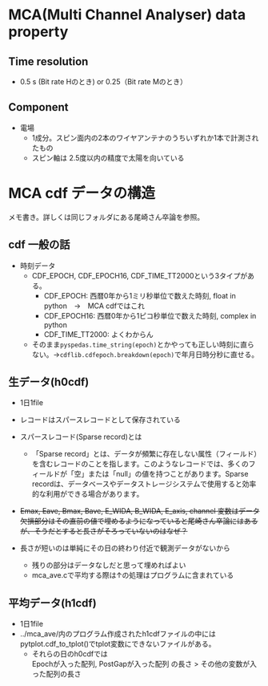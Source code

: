 # MCA(Multi Channel Analyser) data property

## Time resolution
- 0.5 s (Bit rate Hのとき) or 0.25（Bit rate Mのとき）

## Component
- 電場
  - 1成分。スピン面内の2本のワイヤアンテナのうちいずれか1本で計測されたもの
  - スピン軸は 2.5度以内の精度で太陽を向いている


# MCA cdf データの構造
メモ書き。詳しくは同じフォルダにある尾崎さん卒論を参照。
## cdf 一般の話
- 時刻データ
    - CDF_EPOCH, CDF_EPOCH16, CDF_TIME_TT2000という3タイプがある。
        - CDF_EPOCH: 西暦0年から1ミリ秒単位で数えた時刻, float in python　→　MCA cdfではこれ
        - CDF_EPOCH16: 西暦0年から1ピコ秒単位で数えた時刻, complex in python
        - CDF_TIME_TT2000: よくわからん
    - そのまま```pyspedas.time_string(epoch)```とかやっても正しい時刻に直らない。→```cdflib.cdfepoch.breakdown(epoch)```で年月日時分秒に直せる。

## 生データ(h0cdf)
- 1日1file
- レコードはスパースレコードとして保存されている
- スパースレコード(Sparse record)とは
    - 「Sparse record」とは、データが頻繁に存在しない属性（フィールド）を含むレコードのことを指します。このようなレコードでは、多くのフィールドが「空」または「null」の値を持つことがあります。Sparse recordは、データベースやデータストレージシステムで使用すると効率的な利用ができる場合があります。

- ~~Emax, Eave, Bmax, Bave, E_WIDA, B_WIDA, E_axis, channel 変数はデータ欠損部分はその直前の値で埋めるようになっていると尾崎さん卒論にはあるが、そうだとすると長さがそろっていないのはなぜ？~~
- 長さが短いのは単純にその日の終わり付近で観測データがないから
    - 残りの部分はデータなしだと思って埋めればよい
    - mca_ave.cで平均する際は↑の処理はプログラムに含まれている



## 平均データ(h1cdf)
- 1日1file
- ../mca_ave/内のプログラム作成されたh1cdfファイルの中にはpytplot.cdf_to_tplot()でtplot変数にできないファイルがある。
    - それらの日のh0cdfでは  
    Epochが入った配列, PostGapが入った配列 の長さ > その他の変数が入った配列の長さ